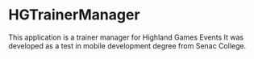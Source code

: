 # HGTrainerManager
This application is a trainer manager for Highland Games Events
It was developed as a test in mobile development degree from Senac College.
